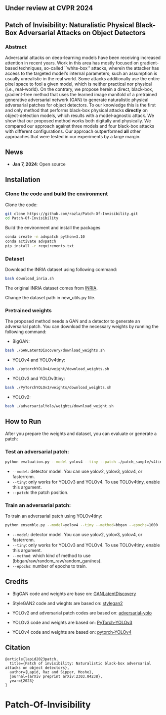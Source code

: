 ## Under review at CVPR 2024

## Patch of Invisibility: Naturalistic Physical Black-Box Adversarial Attacks on Object Detectors

### Abstract
Adversarial attacks on deep-learning models have been receiving increased attention in recent years. Work in this area has mostly focused on gradient-based techniques, so-called ``white-box'' attacks, wherein the attacker has access to the targeted model's internal parameters; such an assumption is usually unrealistic in the real world. Some attacks additionally use the entire pixel space to fool a given model, which is neither practical nor physical (i.e., real-world). On the contrary, we propose herein a direct, black-box, gradient-free method that uses the learned image manifold of a pretrained generative adversarial network (GAN) to generate naturalistic physical adversarial patches for object detectors. To our knowledge this is the first and only method that performs black-box physical attacks **directly** on object-detection models, which results with a model-agnostic attack. We show that our proposed method works both digitally and physically. We compared our approach against three models and four black-box attacks with different configurations. Our approach outperformed **all** other approaches that were tested in our experiments by a large margin.


## News
- **Jan 7, 2024**: Open source

## Installation
### Clone the code and build the environment
Clone the code:
```bash
git clone https://github.com/razla/Patch-Of-Invisibility.git
cd Patch-Of-Invisibility
```
Build the environment and install the packages
```bash
conda create -n advpatch python=3.10
conda activate advpatch
pip install -r requirements.txt
```

### Dataset
Download the INRIA dataset using following command:
```bash
bash download_inria.sh
```
The original INRIA dataset comes from [INRIA](http://pascal.inrialpes.fr/data/human/).

Change the dataset path in new_utils.py file.

### Pretrained weights  
The proposed method needs a GAN and a detector to generate an adversarial patch. 
You can download the necessary weights by running the following command:
- BigGAN:
```bash
bash ./GANLatentDiscovery/download_weights.sh
```
- YOLOv4 and YOLOv4tiny:
```bash 
bash ./pytorchYOLOv4/weight/download_weights.sh
```
- YOLOv3 and YOLOv3tiny:
```bash 
bash ./PyTorchYOLOv3/weights/download_weights.sh
```
- YOLOv2:
```bash 
bash ./adversarialYolo/weights/download_weight.sh
```
## How to Run
After you prepare the weights and dataset, you can evaluate or generate a patch:
### Test an adversarial patch:
```bash
python evaluation.py --model yolov4 --tiny --patch ./patch_sample/v4tiny.png
```
- `--model`: detector model. You can use yolov2, yolov3, yolov4, or fasterrcnn.
- `--tiny`: only works for YOLOv3 and YOLOv4. To use TOLOv4tiny, enable this argument.
- `--patch`: the patch position. 

### Train an adversarial patch:
To train an adversarial patch using YOLOv4tiny:
```bash
python ensemble.py --model=yolov4 --tiny --method=bbgan --epochs=1000
```
- `--model`: detector model. You can use yolov2, yolov3, yolov4, or fasterrcnn.
- `--tiny`: only works for YOLOv3 and YOLOv4. To use TOLOv4tiny, enable this argument.
- `--method`: which kind of method to use (bbgan/raw/random_raw/random_gan/nes).
- `--epochs`: number of epochs to train.


## Credits
- BigGAN code and weights are base on: [GANLatentDiscovery](https://github.com/anvoynov/GANLatentDiscovery)

- StyleGAN2 code and wieghts are based on: [stylegan2](https://github.com/NVlabs/stylegan2)

- YOLOv2 and adversarial patch codes are based on: [adversarial-yolo](https://gitlab.com/EAVISE/adversarial-yolo)

- YOLOv3 code and weights are based on: [PyTorch-YOLOv3](https://github.com/eriklindernoren/PyTorch-YOLOv3)

- YOLOv4 code and weights are based on: [pytorch-YOLOv4](https://github.com/Tianxiaomo/pytorch-YOLOv4)
## Citation

```
@article{lapid2023patch,
  title={Patch of invisibility: Naturalistic black-box adversarial attacks on object detectors},
  author={Lapid, Raz and Sipper, Moshe},
  journal={arXiv preprint arXiv:2303.04238},
  year={2023}
}
```
# Patch-Of-Invisibility
